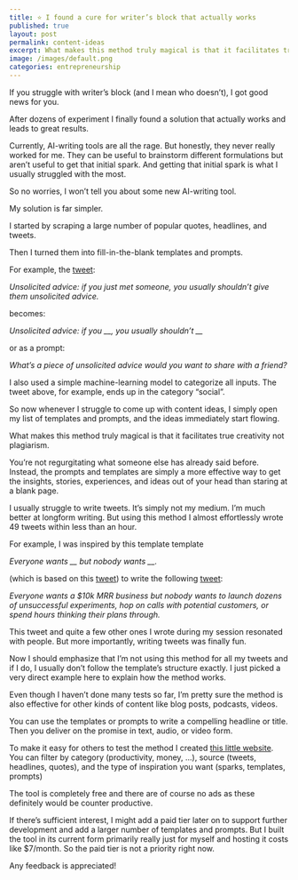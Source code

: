 ```yaml
---
title: ⭐️ I found a cure for writer’s block that actually works
published: true
layout: post
permalink: content-ideas
excerpt: What makes this method truly magical is that it facilitates true creativity not plagiarism.
image: /images/default.png
categories: entrepreneurship
---
```


If you struggle with writer’s block (and I mean who doesn’t), I got good news for you. 

After dozens of experiment I finally found a solution that actually works and leads to great results. 

Currently, AI-writing tools are all the rage. But honestly, they never really worked for me. They can be useful to brainstorm different formulations but aren’t useful to get that initial spark. And getting that initial spark is what I usually struggled with the most.

So no worries, I won’t tell you about some new AI-writing tool.

My solution is far simpler. 

I started by scraping a large number of popular quotes, headlines, and tweets. 

Then I turned them into fill-in-the-blank templates and prompts.

For example, the [tweet](https://twitter.com/Suhail/status/1440523201264513026):

*Unsolicited advice: if you just met someone, you usually shouldn’t give them unsolicited advice.*

becomes:

*Unsolicited advice: if you __, you usually shouldn’t __*

or as a prompt:

*What’s a piece of unsolicited advice would you want to share with a friend?*

I also used a simple machine-learning model to categorize all inputs. The tweet above, for example, ends up in the category “social”.

So now whenever I struggle to come up with content ideas, I simply open my list of templates and prompts, and the ideas immediately start flowing. 

What makes this method truly magical is that it facilitates true creativity not plagiarism.

You’re not regurgitating what someone else has already said before. Instead, the prompts and templates are simply a more effective way to get the insights, stories, experiences, and ideas out of your head than staring at a blank page.

I usually struggle to write tweets. It’s simply not my medium. I’m much better at longform writing. But using this method I almost effortlessly wrote 49 tweets within less than an hour. 

For example, I was inspired by this template template 

*Everyone wants __ but nobody wants __.*

(which is based on this [tweet](https://twitter.com/thedankoe/status/1515302749310750721)) to write the following [tweet](https://twitter.com/jakobgreenfeld/status/1533795853403451393):

*Everyone wants a $10k MRR business but nobody wants to launch dozens of unsuccessful experiments, hop on calls with potential customers, or spend hours thinking their plans through.*

This tweet and quite a few other ones I wrote during my session resonated with people. But more importantly, writing tweets was finally fun. 

Now I should emphasize that I’m not using this method for all my tweets and if I do, I usually don’t follow the template’s structure exactly. I just picked a very direct example here to explain how the method works. 

Even though I haven’t done many tests so far, I’m pretty sure the method is also effective for other kinds of content like blog posts, podcasts, videos.

You can use the templates or prompts to write a compelling headline or title. Then you deliver on the promise in text, audio, or video form. 

To make it easy for others to test the method I created [this little website](https://getcontentideas.com/). You can filter by category (productivity, money, ...), source (tweets, headlines, quotes), and the type of inspiration you want (sparks, templates, prompts)

The tool is completely free and there are of course no ads as these definitely would be counter productive. 

If there’s sufficient interest, I might add a paid tier later on to support further development and add a larger number of templates and prompts. But I built the tool in its current form primarily really just for myself and hosting it costs like $7/month. So the paid tier is not a priority right now. 

Any feedback is appreciated!